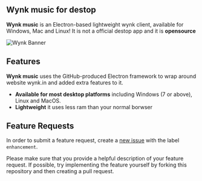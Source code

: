 ## Wynk music for destop


**Wynk music** is an Electron-based lightweight wynk client, available for Windows, Mac and Linux!
It is not a official destop app and it is **opensource**

![Wynk Banner](https://uploadon.net/wp-content/uploads/2019/09/Upload-On-Airtel-Wynk-Music-Free-Music-Distribution.png)



## Features

**Wynk music** uses the GitHub-produced Electron framework to wrap around website wynk.in and added extra features to it.

- **Available for most desktop platforms** including Windows (7 or above), Linux and MacOS.
- **Lightweight** it uses less ram than your normal borwser

## Feature Requests

In order to submit a feature request, create a [new issue](https://github.com/jothi-prasath/wynk-music/issues/new) with the label `enhancement`.

Please make sure that you provide a helpful description of your feature request. If possible, try implementing the feature yourself by forking this repository and then creating a pull request.


